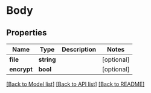 # Body

## Properties
Name | Type | Description | Notes
------------ | ------------- | ------------- | -------------
**file** | **string** |  | [optional] 
**encrypt** | **bool** |  | [optional] 

[[Back to Model list]](../../README.md#documentation-for-models) [[Back to API list]](../../README.md#documentation-for-api-endpoints) [[Back to README]](../../README.md)

